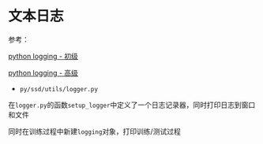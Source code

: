 
# 文本日志

参考：

[python logging - 初级](https://blog.csdn.net/u012005313/article/details/51581442)

[python logging - 高级](https://blog.csdn.net/u012005313/article/details/51588317)

* `py/ssd/utils/logger.py`

在`logger.py`的函数`setup_logger`中定义了一个日志记录器，同时打印日志到窗口和文件

同时在训练过程中新建`logging`对象，打印训练/测试过程